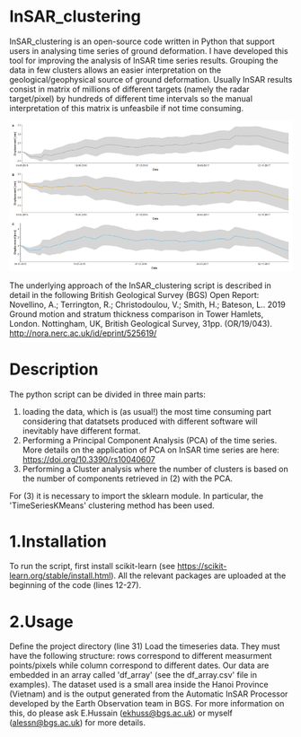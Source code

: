 # InSAR_clustering
InSAR_clustering is an open-source code written in Python that support users in analysing time series of ground deformation.
I have developed this tool for improving the analysis of InSAR time series results. Grouping the data in few clusters allows an easier interpretation on the geological/geophysical source of ground deformation.
Usually InSAR results consist in matrix of millions of different targets (namely the radar target/pixel) by hundreds of different time intervals so the manual interpretation of this matrix is unfeasbile if not time consuming.

![](images/cluster_result.png)

The underlying approach of the InSAR_clustering script is described in detail in the following British Geological Survey (BGS) Open Report:
Novellino, A.; Terrington, R.; Christodoulou, V.; Smith, H.; Bateson, L.. 2019 Ground motion and stratum thickness comparison in Tower Hamlets, London. Nottingham, UK, British Geological Survey, 31pp. (OR/19/043). http://nora.nerc.ac.uk/id/eprint/525619/ 


# Description
The python script can be divided in three main parts:
1) loading the data, which is (as usual!) the most time consuming part considering that datatsets produced with different software will inevitably have different format.
2) Performing a Principal Component Analysis (PCA) of the time series. More details on the application of PCA on InSAR time series are here: https://doi.org/10.3390/rs10040607
3) Performing a Cluster analysis where the number of clusters is based on the number of components retrieved in (2) with the PCA.

For (3) it is necessary to import the sklearn module. In particular, the 'TimeSeriesKMeans' clustering method has been used.


# 1.Installation
To run the script, first install scikit-learn (see https://scikit-learn.org/stable/install.html). All the relevant packages are uploaded at the beginning of the code (lines 12-27).


# 2.Usage
Define the project directory (line 31)
Load the timeseries data. They must have the following structure: rows correspond to different measurment points/pixels while column correspond to different dates.
Our data are embedded in an array called 'df_array' (see the df_array.csv' file in examples). The dataset used is a small area inside the Hanoi Province (Vietnam) and is the output generated from the Automatic InSAR Processor developed by the Earth Observation team in BGS. For more information on this, do please ask E.Hussain (ekhuss@bgs.ac.uk) or myself (alessn@bgs.ac.uk) for more details. 
